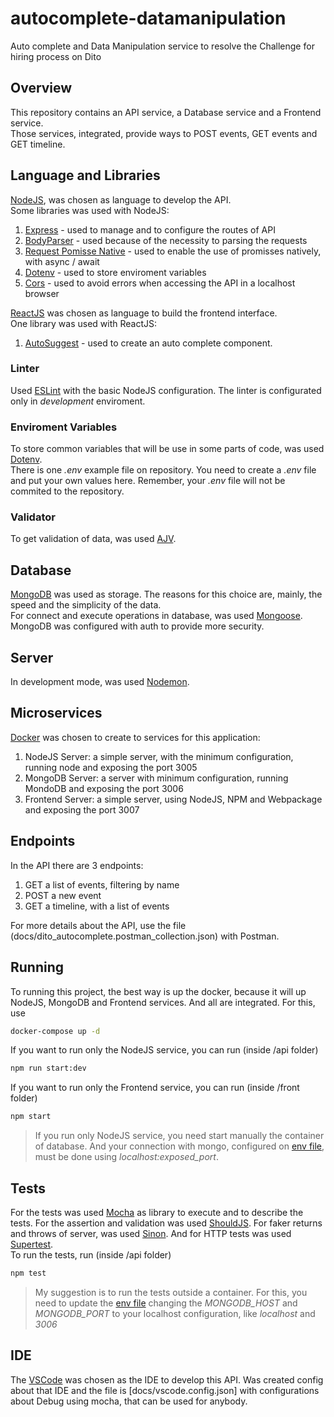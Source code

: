 # autocomplete-datamanipulation

Auto complete and Data Manipulation service to resolve the Challenge for hiring process on Dito

## Overview

This repository contains an API service, a Database service and a Frontend service.  
Those services, integrated, provide ways to POST events, GET events and GET timeline.

## Language and Libraries

[NodeJS](http://nodejs.org), was chosen as language to develop the API.  
Some libraries was used with NodeJS:

1. [Express](https://expressjs.com/pt-br/) - used to manage and to configure the routes of API
2. [BodyParser](https://www.npmjs.com/package/body-parser) - used because of the necessity to parsing the requests
3. [Request Pomisse Native](https://github.com/request/request-promise-native) - used to enable the use of promisses natively, with async / await
4. [Dotenv](https://www.npmjs.com/package/dotenv) - used to store enviroment variables
5. [Cors](https://github.com/expressjs/cors) - used to avoid errors when accessing the API in a localhost browser

[ReactJS](https://pt-br.reactjs.org/) was chosen as language to build the frontend interface.  
One library was used with ReactJS:

1. [AutoSuggest](https://github.com/moroshko/react-autosuggest) - used to create an auto complete component.

### Linter

Used [ESLint](https://eslint.org/) with the basic NodeJS configuration. The linter is configurated only in *development* enviroment.

### Enviroment Variables

To store common variables that will be use in some parts of code, was used [Dotenv](https://www.npmjs.com/package/dotenv).  
There is one *.env* example file on repository. You need to create a *.env* file and put your own values here. Remember, your *.env* file will not be commited to the repository.

### Validator

To get validation of data, was used [AJV](https://github.com/epoberezkin/ajv).

## Database

[MongoDB](https://www.mongodb.com/) was used as storage. The reasons for this choice are, mainly, the speed and the simplicity of the data.  
For connect and execute operations in database, was used [Mongoose](https://mongoosejs.com/).  
MongoDB was configured with auth to provide more security.

## Server

In development mode, was used [Nodemon](https://nodemon.io/).

## Microservices

[Docker](https://docker.com) was chosen to create to services for this application:

1. NodeJS Server: a simple server, with the minimum configuration, running node and exposing the port 3005
2. MongoDB Server: a server with minimum configuration, running MondoDB and exposing the port 3006
3. Frontend Server: a simple server, using NodeJS, NPM and Webpackage and exposing the port 3007

## Endpoints

In the API there are 3 endpoints:

1. GET a list of events, filtering by name
2. POST a new event
3. GET a timeline, with a list of events

For more details about the API, use the file (docs/dito_autocomplete.postman_collection.json) with Postman.

## Running

To running this project, the best way is up the docker, because it will up NodeJS, MongoDB and Frontend services. And all are integrated. For this, use

```bash
docker-compose up -d
```

If you want to run only the NodeJS service, you can run (inside /api folder)

```bash
npm run start:dev
```

If you want to run only the Frontend service, you can run (inside /front folder)

```bash
npm start
```

> If you run only NodeJS service, you need start manually the container of database. And your connection with mongo, configured on [env file](#enviroment-variables), must be done using *localhost:exposed_port*.

## Tests

For the tests was used [Mocha](https://mochajs.org/) as library to execute and to describe the tests. For the assertion and validation was used [ShouldJS](https://shouldjs.github.io/). For faker returns and throws of server, was used [Sinon](https://sinonjs.org/). And for HTTP tests was used [Supertest](https://www.npmjs.com/package/supertest).  
To run the tests, run (inside /api folder)

```bash
npm test
```

> My suggestion is to run the tests outside a container. For this, you need to update the [env file](#enviroment-variables) changing the *MONGODB_HOST* and *MONGODB_PORT* to your localhost configuration, like *localhost* and *3006*

## IDE

The [VSCode](https://code.visualstudio.com/) was chosen as the IDE to develop this API. Was created config about that IDE and the file is [docs/vscode.config.json] with configurations about Debug using mocha, that can be used for anybody.
